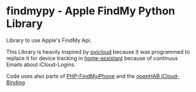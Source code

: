 # findmypy - Apple FindMy Python Library

Library to use Apple's FindMy Api.

This Library is heavily inspired by [pyicloud](https://github.com/picklepete/pyicloud) because it was programmed to replace it for device tracking in [home-assistant](https://github.com/home-assistant/core) because of continuus Emails about iCloud-Logins.

Code uses also parts of [PHP-FindMyiPhone](https://github.com/albeebe/PHP-FindMyiPhone) and the [openHAB iCloud-Binding](https://github.com/openhab/openhab-addons/tree/main/bundles/org.openhab.binding.icloud)
